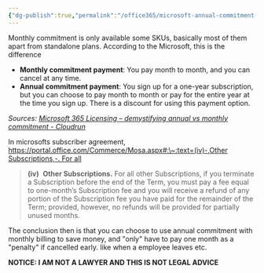 ```yaml
---
{"dg-publish":true,"permalink":"/office365/microsoft-annual-commitment-vs-month-to-month-subscribtions/","tags":["public"],"noteIcon":"1","created":"2024-08-03T14:54:20.796+02:00","updated":"2023-03-08T20:34:21.000+01:00"}
---
```




Monthly commitment is only available some SKUs, basically most of them apart from standalone plans. According to the Microsoft, this is the difference 
-   **Monthly commitment payment**: You pay month to month, and you can cancel at any time.
-   **Annual commitment payment**: You sign up for a one-year subscription, but you can choose to pay month to month or pay for the entire year at the time you sign up. There is a discount for using this payment option.

*Sources: [Microsoft 365 Licensing – demystifying annual vs monthly commitment - Cloudrun](https://cloudrun.co.uk/office365/microsoft-365-licensing-demystifying-annual-vs-monthly-commitment/)*

In microsofts subscriber agreement, [https://portal.office.com/Commerce/Mosa.aspx#:\~:text=(iv)-,Other Subscriptions,-. For all](https://portal.office.com/Commerce/Mosa.aspx#:~:text=(iv)-,Other%20Subscriptions,-.%20For%20all)
> **(iv)**  **Other Subscriptions.** For all other Subscriptions, if you terminate a Subscription before the end of the Term, you must pay a fee equal to one-month’s Subscription fee and you will receive a refund of any portion of the Subscription fee you have paid for the remainder of the Term; provided, however, no refunds will be provided for partially unused months.

The conclusion then is that you can choose to use annual commitment with monthly billing to save money, and "only" have to pay one month as a "penalty" if cancelled early. like when a employee leaves etc.


**NOTICE: I AM NOT A LAWYER AND THIS IS NOT LEGAL ADVICE**